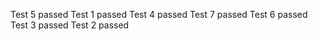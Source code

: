 Test 5 passed 
Test 1 passed 
Test 4 passed 
Test 7 passed 
Test 6 passed 
Test 3 passed 
Test 2 passed 
